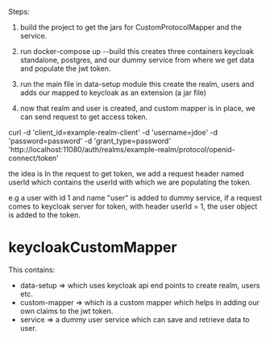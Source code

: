 
Steps:

1. build the project to get the jars for CustomProtocolMapper and the service.
2. run docker-compose up --build
  this creates three containers keycloak standalone, postgres, and our dummy service from where we get data and populate the jwt token.

3. run the main file in data-setup module
  this create the realm, users and adds our mapped to keycloak as an extension (a jar file)
  
4. now that realm and user is created, and custom mapper is in place, we can send request to get access token.

curl -d 'client_id=example-realm-client' -d 'username=jdoe' -d 'password=password' -d 'grant_type=password' 'http://localhost:11080/auth/realms/example-realm/protocol/openid-connect/token'

the idea is 
In the request to get token, we add a request header named userId which contains the userId with which we are populating the token.

e.g a user with id 1 and name "user" is added to dummy service, if a request comes to keycloak server for token, with header userId = 1,
the user object is added to the token.

# keycloakCustomMapper
This contains:
* data-setup => which uses keycloak api end points to create realm, users etc.
* custom-mapper => which is a custom mapper which helps in adding our own claims to the jwt token.
* service => a dummy user service which can save and retrieve data to user.

